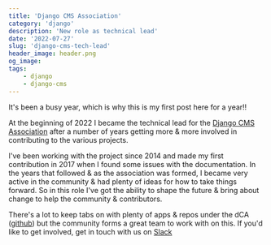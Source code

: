 ```yaml
---
title: 'Django CMS Association'
category: 'django'
description: 'New role as technical lead'
date: '2022-07-27'
slug: 'django-cms-tech-lead'
header_image: header.png
og_image: 
tags:
    - django
    - django-cms
---
```


It's been a busy year, which is why this is my first post here for a year!!

At the beginning of 2022 I became the technical lead for the [Django CMS Association](https://www.django-cms.org/en/about-us/) after a number of years getting more & more involved in contributing to the various projects.

I've been working with the project since 2014 and made my first contribution in 2017 when I found some issues with the documentation. In the years that followed & as the association was formed, I became very active in the community & had plenty of ideas for how to take things forward. So in this role I've got the ability to shape the future & bring about change to help the community & contributors.

There's a lot to keep tabs on with plenty of apps & repos under the dCA ([github](https://github.com/django-cms/)) but the community forms a great team to work with on this. If you'd like to get involved, get in touch with us on [Slack](https://www.django-cms.org/slack)
